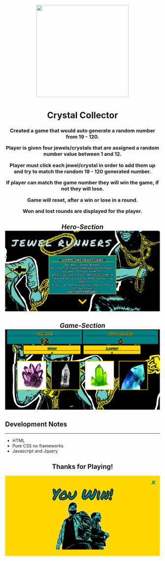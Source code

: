 <p align="center">
  <img width="300" height="300" src="https://www.metalorgie.com/grp_logo/RunTheJewels_logo.png">
  
 
</p>

<h1 align="center">
Crystal Collector
</h1>

<h3 align="center" >

Created a game that would auto generate a random number from 19 - 120.

Player is given four jewels/crystals that are assigned a random number value between 1 and 12.

Player must click each jewel/crystal in order to add them up and try to match the random 19 - 120 generated number.

If player can match the game number they will win the game, if not they will lose.

Game will reset, after a win or lose in a round.

Won and lost rounds are displayed for the player.

</h3>

<div style="text-align:center" markdown="1">

## **_Hero-Section_** ![alt text](assets/images/hero-section.png)

## **_Game-Section_** ![alt text](assets/images/game-section.png)

</div>


## Development Notes
------
  - HTML
  - Pure CSS no frameworks
  - Javascript and Jquery

<h2 align="center">
Thanks for Playing!
</h2>

![alt text](assets/images/win.png)
